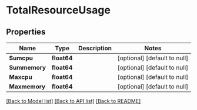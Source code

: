 # TotalResourceUsage

## Properties
Name | Type | Description | Notes
------------ | ------------- | ------------- | -------------
**Sumcpu** | **float64** |  | [optional] [default to null]
**Summemory** | **float64** |  | [optional] [default to null]
**Maxcpu** | **float64** |  | [optional] [default to null]
**Maxmemory** | **float64** |  | [optional] [default to null]

[[Back to Model list]](../README.md#documentation-for-models) [[Back to API list]](../README.md#documentation-for-api-endpoints) [[Back to README]](../README.md)

